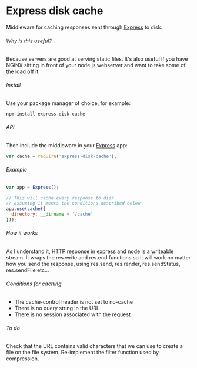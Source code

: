 # Express disk cache

Middleware for caching responses sent through [Express](http://expressjs.com/) to disk.

###### Why is this useful?

Because servers are good at serving static files. It's also useful if you have NGINX sitting in front of your node.js webserver and want to take some of the load off it.

###### Install

Use your package manager of choice, for example:

```
npm install express-disk-cache
```

###### API

Then include the middleware in your [Express](http://expressjs.com/) app:

```javascript
var cache = require('express-disk-cache');
```

###### Example

```javascript
var app = Express();

// This will cache every response to disk
// assuming it meets the conditions described below
app.use(cache({
  directory: __dirname + '/cache'
}));
```

###### How it works

As I understand it, HTTP response in express and node is a writeable stream. It wraps the res.write and res.end functions so it will work no matter how you send the response, using res.send, res.render, res.sendStatus, res.sendFile etc...

###### Conditions for caching

- The cache-control header is not set to no-cache
- There is no query string in the URL
- There is no session associated with the request

###### To do

Check that the URL contains valid characters that we can use to create a file on the file system.
Re-implement the filter function used by compression.
